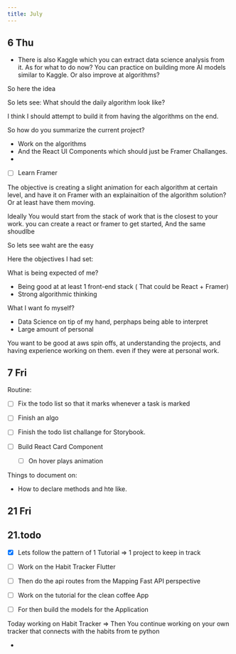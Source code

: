 ```yaml
---
title: July
---
```


## 6 Thu


- There is also Kaggle which you can extract data science analysis from it. As for what to do now? You can practice on building more AI models similar to Kaggle. Or also improve at algorithms?

So here the idea

So lets see: What should the daily algorithm look like?

I think I should attempt to build it from having the algorithms on the end.

So how do you summarize the current project?

- Work on the algorithms
- And the React UI Components which should just be Framer Challanges.
- 

- [ ] Learn Framer

The objective is creating a slight animation for each algorithm at certain level, and have it on Framer with an explainaition of the algorithm solution? Or at least have them moving.





Ideally You would start from the stack of work that is the closest to your work. you can create a react or framer to get started, And the same shoudlbe

So lets see waht are the easy 

Here the objectives I had set:

What is being expected of me?

- Being good at at least 1 front-end stack ( That could be React + Framer)
- Strong algorithmic thinking



What I want fo myself?
- Data Science on tip of my hand, perphaps being able to interpret 
- Large amount of personal 

You want to be good at aws spin offs, at understanding the projects, and having experience working on them. even if they were at personal work.

## 7 Fri

Routine: 

- [ ] Fix the todo list so that it marks whenever a task is marked
- [ ] Finish an algo
- [ ] Finish the todo list challange for Storybook.


- [ ] Build React Card Component
  - [ ] On hover plays animation


Things to document on:

- How to declare methods and hte like.


## 21 Fri

## 21.todo

- [x] Lets follow the pattern of 1 Tutorial => 1 project to keep in track
- [ ] Work on the Habit Tracker Flutter
- [ ] Then do the api routes from the Mapping Fast API perspective
- [ ] Work on the tutorial for the clean coffee App
- [ ] For then build the models for the Application


Today working on Habit Tracker => Then  You continue working on your own tracker that connects with the habits from te python

-
 


